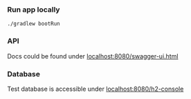 ### Run app locally

`./gradlew bootRun`

### API

Docs could be found under [localhost:8080/swagger-ui.html](localhost:8080/swagger-ui.html)

### Database

Test database is accessible under [localhost:8080/h2-console](localhost:8080/h2-console)

